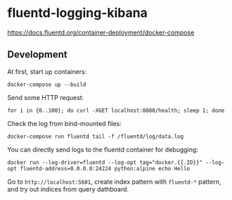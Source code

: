 # fluentd-logging-kibana

https://docs.fluentd.org/container-deployment/docker-compose

## Development

At first, start up containers:

```
docker-compose up --build
```

Send some HTTP request:

```
for i in {0..100}; do curl -XGET localhost:8080/health; sleep 1; done
```

Check the log from bind-mounted files:

```
docker-compose run fluentd tail -f /fluentd/log/data.log
```

You can directly send logs to the fluentd container for debugging:

```
docker run --log-driver=fluentd --log-opt tag="docker.{{.ID}}" --log-opt fluentd-address=0.0.0.0:24224 python:alpine echo Hello
```

Go to `http://localhost:5601`, create index pattern with `fluentd-*` pattern, and try out indices from query dathboard.
